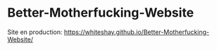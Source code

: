 # Better-Motherfucking-Website
Site en production: https://whiteshay.github.io/Better-Motherfucking-Website/
